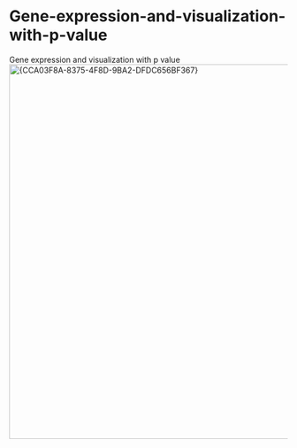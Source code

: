 # Gene-expression-and-visualization-with-p-value
Gene expression and visualization with p value
<img width="1346" height="677" alt="{CCA03F8A-8375-4F8D-9BA2-DFDC656BF367}" src="https://github.com/user-attachments/assets/f9d0d002-ef95-4b52-ae27-e508fa50ea23" />
